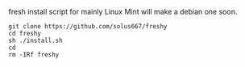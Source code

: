 fresh install script for mainly Linux Mint
will make a debian one soon.

````
git clone https://github.com/solus667/freshy
cd freshy
sh ./install.sh
cd
rm -IRf freshy
````
